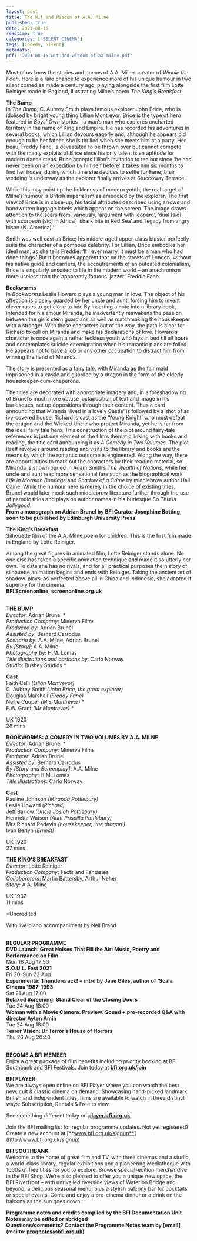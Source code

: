 ```yaml
---
layout: post
title: The Wit and Wisdom of A.A. Milne
published: true
date: 2021-08-15
readtime: true
categories: ['SILENT CINEMA']
tags: [Comedy, Silent]
metadata: 
pdf: '2021-08-15-wit-and-wisdom-of-aa-milne.pdf'
---
```


Most of us know the stories and poems of A.A. Milne, creator of _Winnie the Pooh_. Here is a rare chance to experience more of his unique humour in two silent comedies made a century ago, playing alongside the first film Lotte Reiniger made in England, illustrating Milne’s poem _The King’s Breakfast_.

**The Bump**  
In _The Bump_, C. Aubrey Smith plays famous explorer John Brice, who is idolised by bright young thing Lillian Montrevor. Brice is the type of hero featured in _Boys’ Own_ stories – a man’s man who explores uncharted territory in the name of King and Empire. He has recorded his adventures in several books, which Lillian devours eagerly and, although he appears old enough to be her father, she is thrilled when she meets him at a party. Her beau, Freddy Fane, is devastated to be thrown over but cannot compete with the manly exploits of Brice since his only talent is an aptitude for modern dance steps. Brice accepts Lilian’s invitation to tea but since ‘he has never been on an expedition by himself before’ it takes him six months to find her house, during which time she decides to settle for Fane; their wedding is underway as the explorer finally arrives at Stuccoway Terrace.

While this may point up the fickleness of modern youth, the real target of Milne’s humour is British imperialism as embodied by the explorer. The first view of Brice is in close-up, his facial attributes described using arrows and handwritten luggage labels which appear on the screen. The image draws attention to the scars from, variously, ‘argument with leopard’, ‘dual [sic] with scorpeon [sic] in Africa’, ‘shark bite in Red Sea’ and ‘legacy from angry bison (N. America).’

Smith was well cast as Brice; his middle-aged upper-class bluster perfectly suits the character of a pompous celebrity. For Lillian, Brice embodies her ideal man, as she tells Freddie: ‘If I ever marry, it must be a man who had done things.’ But it becomes apparent that on the streets of London, without his native guide and carriers, the accoutrements of an outdated colonialism, Brice is singularly unsuited to life in the modern world – an anachronism more useless than the apparently fatuous ‘jazzer’ Freddie Fane.

**Bookworms**  
In _Bookworms_ Leslie Howard plays a young man in love. The object of his affection is closely guarded by her uncle and aunt, forcing him to invent clever ruses to get close to her. By inserting a note into a library book, intended for his amour Miranda, he inadvertently reawakens the passion between the girl’s stern guardians as well as matchmaking the housekeeper with a stranger. With these characters out of the way, the path is clear for Richard to call on Miranda and make his declarations of love. Howard’s character is once again a rather feckless youth who lays in bed till all hours and contemplates suicide or emigration when his romantic plans are foiled. He appears not to have a job or any other occupation to distract him from winning the hand of Miranda.

The story is presented as a fairy tale, with Miranda as the fair maid imprisoned in a castle and guarded by a dragon in the form of the elderly housekeeper-cum-chaperone.

The titles are decorated with appropriate imagery and, in a foreshadowing of Brunel’s much more obtuse juxtaposition of text and image in his burlesques, set up oppositions through their content. Thus a card announcing that Miranda ‘lived in a lovely Castle’ is followed by a shot of an ivy-covered house. Richard is cast as the ‘Young Knight’ who must defeat the dragon and the Wicked Uncle who protect Miranda, yet he is far from the ideal fairy tale hero. This construction of the plot around fairy-tale references is just one element of the film’s thematic linking with books and reading, the title card announcing it as  _A Comedy in Two Volumes_. The plot itself revolves around reading and visits to the library and books are the means by which the romantic outcome is engineered. Along the way, there are opportunities to mark out the characters by their reading material, so Miranda is shown buried in Adam Smith’s  _The Wealth of Nations_, while her uncle and aunt read more sensational fare such as the biographical work _Life in Mormon Bondage_ and _Shadow of a Crime_ by middlebrow author Hall Caine. While the humour here is merely in the choice of existing titles, Brunel would later mock such middlebrow literature further through the use of parodic titles and plays on author names in his burlesque So _This Is Jollygood_.  
**From a monograph on Adrian Brunel by BFI Curator Josephine Botting, soon to be published by Edinburgh University Press**

**The King’s Breakfast**  
Silhouette film of the A.A. Milne poem for children. This is the first film made in England by Lotte Reiniger.

Among the great figures in animated film, Lotte Reiniger stands alone. No one else has taken a specific animation technique and made it so utterly her own. To date she has no rivals, and for all practical purposes the history of silhouette animation begins and ends with Reiniger. Taking the ancient art of shadow-plays, as perfected above all in China and Indonesia, she adapted it superbly for the cinema.  
**BFI Screenonline, screenonline.org.uk**
<br><br>

**THE BUMP**  
_Director_: Adrian Brunel *  
_Production Company_: Minerva Films  
_Produced by_: Adrian Brunel  
_Assisted by_: Bernard Carrodus  
_Scenario by_: A.A. Milne, Adrian Brunel  
_By [Story]_: A.A. Milne  
_Photography by_: H.M. Lomas  
_Title illustrations and cartoons by_: Carlo Norway  
_Studio_: Bushey Studios *

**Cast**  
Faith Celli _(Lilian Montrevor)_  
C. Aubrey Smith _(John Brice, the great explorer)_  
Douglas Marshall _(Freddy Fane)_  
Nellie Cooper _(Mrs Montrevor)_ *  
F.W. Grant _(Mr Montrevor)_ *

UK 1920  
28 mins

**BOOKWORMS: A COMEDY IN TWO VOLUMES BY A.A. MILNE**  
_Director_: Adrian Brunel *  
_Production Company_: Minerva Films  
_Producer_: Adrian Brunel  
_Assisted by_: Bernard Carrodus  
_By [Story and Screenplay]_: A.A. Milne  
_Photography_: H.M. Lomas  
_Title Illustrations_: Carlo Norway

**Cast**  
Pauline Johnson _(Miranda Pottlebury)_  
Leslie Howard _(Richard)_  
Jeff Barlow _(Uncle Josiah Pottlebury)_  
Henrietta Watson _(Aunt Priscilla Pottlebury)_  
Mrs Richard Podevin _(housekeeper, ‘the dragon’)_  
Ivan Berlyn _(Ernest)_

UK 1920  
27 mins

**THE KING’S BREAKFAST**  
_Director_: Lotte Reiniger  
_Production Company_: Facts and Fantasies  
_Collaborators_: Martin Battersby, Arthur Neher  
_Story_: A.A. Milne

UK 1937  
11 mins

*Uncredited

With live piano accompaniment by Neil Brand
<br><br>

**REGULAR PROGRAMME**<br>
**DVD Launch: Great Noises That Fill the Air: Music, Poetry and Performance on Film**<br>
Mon 16 Aug 17:50<br>
**S.O.U.L. Fest 2021**<br>
Fri 20-Sun 22 Aug<br>
**Experimenta: Thundercrack! + intro by Jane Giles, author of ‘Scala Cinema 1987-1993**<br>
Sat 21 Aug 17:00<br>
**Relaxed Screening: Stand Clear of the Closing Doors**<br>
Tue 24 Aug 18:00<br>
**Woman with a Movie Camera: Preview: Souad + pre-recorded Q&A with director Ayten Amin**<br>
Tue 24 Aug 18:00<br>
**Terror Vision: Dr Terror’s House of Horrors**<br>
Thu 26 Aug 20:40<br>
<br>

**BECOME A BFI MEMBER**  
 Enjoy a great package of film benefits including priority booking at BFI Southbank and BFI Festivals. Join today at [**bfi.org.uk/join**](https://www.bfi.org.uk/become-bfi-member)  

**BFI PLAYER**  
 We are always open online on BFI Player where you can watch the best new, cult &amp; classic cinema on demand. Showcasing hand-picked landmark British and independent titles, films are available to watch in three distinct ways: Subscription, Rentals &amp; Free to view.  

See something different today on [**player.bfi.org.uk**](https://player.bfi.org.uk)  

Join the BFI mailing list for regular programme updates. Not yet registered? Create a new account at [**www.bfi.org.uk/signup**](http://www.bfi.org.uk/signup)  

**BFI SOUTHBANK**  
Welcome to the home of great film and TV, with three cinemas and a studio, a world-class library, regular exhibitions and a pioneering Mediatheque with 1000s of free titles for you to explore. Browse special-edition merchandise in the BFI Shop. We're also pleased to offer you a unique new space, the BFI Riverfront – with unrivalled riverside views of Waterloo Bridge and beyond, a delicious seasonal menu, plus a stylish balcony bar for cocktails or special events. Come and enjoy a pre-cinema dinner or a drink on the balcony as the sun goes down.

**Programme notes and credits compiled by the BFI Documentation Unit  
Notes may be edited or abridged  
Questions/comments? Contact the Programme Notes team by [email](mailto: prognotes@bfi.org.uk)**

<!--stackedit_data:
eyJoaXN0b3J5IjpbNTE1ODQyNTI0XX0=
-->